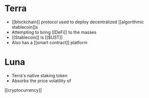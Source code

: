 # Terra
- [[blockchain]] protocol used to deploy decentralized [[algorithmic stablecoin]]s
- Attempting to bring [[DeFi]] to the masses
- [[Stablecoin]] is [[$UST]]
- Also has a [[smart contract]] platform

# Luna
- Terra's native staking token
- Absorbs the price volatility of 

[[cryptocurrency]]